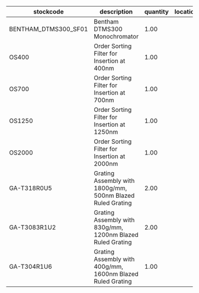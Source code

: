 |stockcode|description|quantity|location|
|---------|-----------|--------|--------|
|BENTHAM_DTMS300_SF01|Bentham DTMS300 Monochromator|1.00||
|OS400|Order Sorting Filter for Insertion at 400nm|1.00||
|OS700|Order Sorting Filter for Insertion at 700nm|1.00||
|OS1250|Order Sorting Filter for Insertion at 1250nm|1.00||
|OS2000|Order Sorting Filter for Insertion at 2000nm|1.00||
|GA-T318R0U5|Grating Assembly with 1800g/mm, 500nm Blazed Ruled Grating|2.00||
|GA-T3083R1U2|Grating Assembly with 830g/mm, 1200nm Blazed Ruled Grating|2.00||
|GA-T304R1U6|Grating Assembly with 400g/mm, 1600nm Blazed Ruled Grating|1.00||
